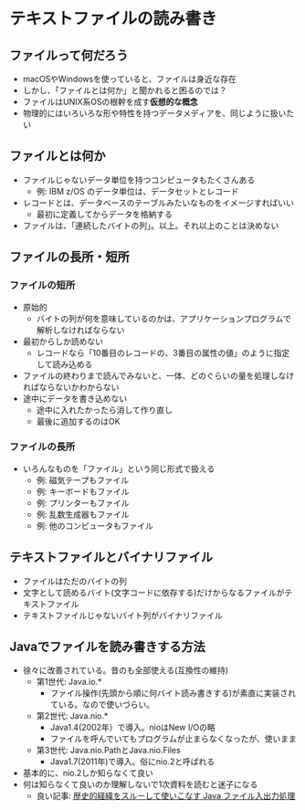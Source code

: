 # テキストファイルの読み書き

## ファイルって何だろう

* macOSやWindowsを使っていると、ファイルは身近な存在
* しかし、「ファイルとは何か」と聞かれると困るのでは？
* ファイルはUNIX系OSの根幹を成す**仮想的な概念**
* 物理的にはいろいろな形や特性を持つデータメディアを、同じように扱いたい

## ファイルとは何か

* ファイルじゃないデータ単位を持つコンピュータもたくさんある
  * 例: IBM z/OS のデータ単位は、データセットとレコード
* レコードとは、データベースのテーブルみたいなものをイメージすればいい
  * 最初に定義してからデータを格納する
* ファイルは、「連続したバイトの列」。以上。それ以上のことは決めない

## ファイルの長所・短所

### ファイルの短所

* 原始的
  * バイトの列が何を意味しているのかは、アプリケーションプログラムで解析しなければならない
* 最初からしか読めない
  * レコードなら「10番目のレコードの、3番目の属性の値」のように指定して読み込める
* ファイルの終わりまで読んでみないと、一体、どのぐらいの量を処理しなければならないかわからない
* 途中にデータを書き込めない
  * 途中に入れたかったら消して作り直し
  * 最後に追加するのはOK

### ファイルの長所

* いろんなものを「ファイル」という同じ形式で扱える
  * 例: 磁気テープもファイル
  * 例: キーボードもファイル
  * 例: プリンターもファイル
  * 例: 乱数生成器もファイル
  * 例: 他のコンピュータもファイル

## テキストファイルとバイナリファイル

* ファイルはただのバイトの列
* 文字として読めるバイト(文字コードに依存する)だけからなるファイルがテキストファイル
* テキストファイルじゃないバイト列がバイナリファイル

## Javaでファイルを読み書きする方法

* 徐々に改善されている。昔のも全部使える(互換性の維持)
  * 第1世代: Java.io.*
    * ファイル操作(先頭から順に何バイト読み書きする)が素直に実装されている。なので使いづらい。
  * 第2世代: Java.nio.*
    * Java1.4(2002年）で導入。nioはNew I/Oの略
    * ファイルを呼んでいてもプログラムが止まらなくなったが、使いまま
  * 第3世代: Java.nio.PathとJava.nio.Files
    * Java1.7(2011年)で導入。俗にnio.2と呼ばれる
* 基本的に、nio.2しか知らなくて良い
* 何は知らなくて良いのか理解しないで1次資料を読むと迷子になる
  * 良い記事: [歴史的経緯をスルーして使いこなす Java ファイル入出力処理](https://qiita.com/ts7i/items/2c2d0de96ebd26b2a874)



